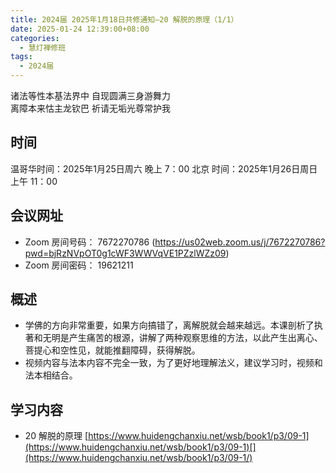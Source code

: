 ```yaml
---
title: 2024届 2025年1月18日共修通知—20 解脱的原理（1/1）
date: 2025-01-24 12:39:00+08:00
categories:
  - 慧灯禅修班
tags:
  - 2024届
---
```

诸法等性本基法界中 自现圆满三身游舞力\
离障本来怙主龙钦巴 祈请无垢光尊常护我

## 时间

温哥华时间：2025年1月25日周六 晚上 7：00
北京 时间：2025年1月26日周日 上午 11：00


## 会议网址

* Zoom 房间号码： 7672270786 (https://us02web.zoom.us/j/7672270786?pwd=bjRzNVpOT0g1cWF3WWVqVE1PZzlWZz09) 
* Zoom 房间密码： 19621211

## 概述

* 学佛的方向非常重要，如果方向搞错了，离解脱就会越来越远。本课剖析了执著和无明是产生痛苦的根源，讲解了两种观察思维的方法，以此产生出离心、菩提心和空性见，就能推翻障碍，获得解脱。
* 视频内容与法本内容不完全一致，为了更好地理解法义，建议学习时，视频和法本相结合。 

## 学习内容

* 20 解脱的原理   [https://www.huidengchanxiu.net/wsb/book1/p3/09-1](https://www.huidengchanxiu.net/wsb/book1/p3/09-1)[](https://www.huidengchanxiu.net/wsb/book1/p3/09-1/)
